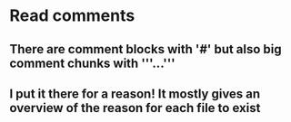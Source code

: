 # Read comments

## There are comment blocks with '#' but also big comment chunks with '''...'''

## I put it there for a reason! It mostly gives an overview of the reason for each file to exist

